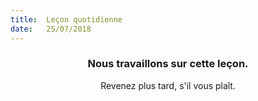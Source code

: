 ```yaml
---
title:  Leçon quotidienne
date:   25/07/2018
---
```


### <center>Nous travaillons sur cette leçon.</center>
<center>Revenez plus tard, s'il vous plaît.</center>